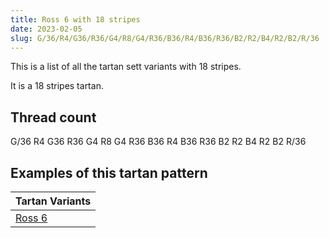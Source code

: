 ```yaml
---
title: Ross 6 with 18 stripes
date: 2023-02-05
slug: G/36/R4/G36/R36/G4/R8/G4/R36/B36/R4/B36/R36/B2/R2/B4/R2/B2/R/36
---
```

This is a list of all the tartan sett variants with 18 stripes.

It is a 18 stripes tartan.


## Thread count
G/36 R4 G36 R36 G4 R8 G4 R36 B36 R4 B36 R36 B2 R2 B4 R2 B2 R/36

## Examples of this tartan pattern

| Tartan Variants |
|---------------|
| [Ross 6](/variants/g/36/r4/g36/r36/g4/r8/g4/r36/b36/r4/b36/r36/b2/r2/b4/r2/b2/r/36-b304080-g008000-rc00000)||
